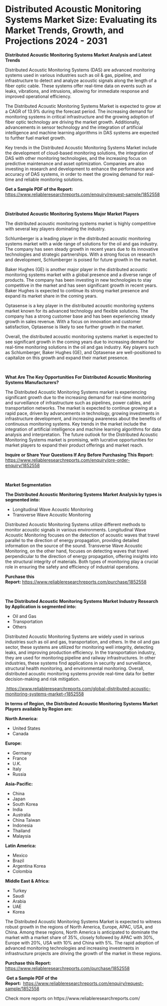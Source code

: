 <p><h1>Distributed Acoustic Monitoring Systems Market Size: Evaluating its Market Trends, Growth, and Projections 2024 - 2031</h1></p><p><strong>Distributed Acoustic Monitoring Systems Market Analysis and Latest Trends</strong></p>
<p><p>Distributed Acoustic Monitoring Systems (DAS) are advanced monitoring systems used in various industries such as oil & gas, pipeline, and infrastructure to detect and analyze acoustic signals along the length of a fiber optic cable. These systems offer real-time data on events such as leaks, vibrations, and intrusions, allowing for immediate response and improved operational efficiency.</p><p>The Distributed Acoustic Monitoring Systems Market is expected to grow at a CAGR of 13.9% during the forecast period. The increasing demand for monitoring systems in critical infrastructure and the growing adoption of fiber optic technology are driving the market growth. Additionally, advancements in sensor technology and the integration of artificial intelligence and machine learning algorithms in DAS systems are expected to further fuel market growth.</p><p>Key trends in the Distributed Acoustic Monitoring Systems Market include the development of cloud-based monitoring solutions, the integration of DAS with other monitoring technologies, and the increasing focus on predictive maintenance and asset optimization. Companies are also investing in research and development to enhance the performance and accuracy of DAS systems, in order to meet the growing demand for real-time and reliable monitoring solutions.</p></p>
<p><strong>Get a Sample PDF of the Report:&nbsp;</strong> <a href="https://www.reliableresearchreports.com/enquiry/request-sample/1852558">https://www.reliableresearchreports.com/enquiry/request-sample/1852558</a></p>
<p>&nbsp;</p>
<p><strong>Distributed Acoustic Monitoring Systems Major Market Players</strong></p>
<p><p>The distributed acoustic monitoring systems market is highly competitive with several key players dominating the industry. </p><p>Schlumberger is a leading player in the distributed acoustic monitoring systems market with a wide range of solutions for the oil and gas industry. The company has seen steady growth in recent years due to its innovative technologies and strategic partnerships. With a strong focus on research and development, Schlumberger is poised for future growth in the market.</p><p>Baker Hughes (GE) is another major player in the distributed acoustic monitoring systems market with a global presence and a diverse range of products. The company has been investing in new technologies to stay competitive in the market and has seen significant growth in recent years. Baker Hughes is expected to continue its strong market presence and expand its market share in the coming years.</p><p>Optasense is a key player in the distributed acoustic monitoring systems market known for its advanced technology and flexible solutions. The company has a strong customer base and has been experiencing steady growth in sales revenue. With a focus on innovation and customer satisfaction, Optasense is likely to see further growth in the market.</p><p>Overall, the distributed acoustic monitoring systems market is expected to see significant growth in the coming years due to increasing demand for real-time monitoring solutions in the oil and gas industry. Key players such as Schlumberger, Baker Hughes (GE), and Optasense are well-positioned to capitalize on this growth and expand their market presence.</p></p>
<p>&nbsp;</p>
<p><strong>What Are The Key Opportunities For Distributed Acoustic Monitoring Systems Manufacturers?</strong></p>
<p><p>The Distributed Acoustic Monitoring Systems market is experiencing significant growth due to the increasing demand for real-time monitoring and surveillance of infrastructure such as pipelines, power cables, and transportation networks. The market is expected to continue growing at a rapid pace, driven by advancements in technology, growing investments in infrastructure development, and increasing awareness about the benefits of continuous monitoring systems. Key trends in the market include the integration of artificial intelligence and machine learning algorithms for data analysis and interpretation. The future outlook for the Distributed Acoustic Monitoring Systems market is promising, with lucrative opportunities for market players to expand their product offerings and market reach.</p></p>
<p><strong>Inquire or Share Your Questions If Any Before Purchasing This Report:</strong> <a href="https://www.reliableresearchreports.com/enquiry/pre-order-enquiry/1852558">https://www.reliableresearchreports.com/enquiry/pre-order-enquiry/1852558</a></p>
<p>&nbsp;</p>
<p><strong>Market Segmentation</strong></p>
<p><strong>The Distributed Acoustic Monitoring Systems Market Analysis by types is segmented into:</strong></p>
<p><ul><li>Longitudinal Wave Acoustic Monitoring</li><li>Transverse Wave Acoustic Monitoring</li></ul></p>
<p><p>Distributed Acoustic Monitoring Systems utilize different methods to monitor acoustic signals in various environments. Longitudinal Wave Acoustic Monitoring focuses on the detection of acoustic waves that travel parallel to the direction of energy propagation, providing detailed information on the source of the sound. Transverse Wave Acoustic Monitoring, on the other hand, focuses on detecting waves that travel perpendicular to the direction of energy propagation, offering insights into the structural integrity of materials. Both types of monitoring play a crucial role in ensuring the safety and efficiency of industrial operations.</p></p>
<p><strong>Purchase this Report:&nbsp;</strong><a href="https://www.reliableresearchreports.com/purchase/1852558">https://www.reliableresearchreports.com/purchase/1852558</a></p>
<p>&nbsp;</p>
<p><strong>The Distributed Acoustic Monitoring Systems Market Industry Research by Application is segmented into:</strong></p>
<p><ul><li>Oil and Gas</li><li>Transportation</li><li>Others</li></ul></p>
<p><p>Distributed Acoustic Monitoring Systems are widely used in various industries such as oil and gas, transportation, and others. In the oil and gas sector, these systems are utilized for monitoring well integrity, detecting leaks, and improving production efficiency. In the transportation industry, they are used for monitoring pipeline and railway infrastructures. In other industries, these systems find applications in security and surveillance, structural health monitoring, and environmental monitoring. Overall, distributed acoustic monitoring systems provide real-time data for better decision-making and risk mitigation.</p></p>
<p><a href="https://www.reliableresearchreports.com/global-distributed-acoustic-monitoring-systems-market-r1852558">&nbsp;https://www.reliableresearchreports.com/global-distributed-acoustic-monitoring-systems-market-r1852558</a></p>
<p><strong>In terms of Region, the Distributed Acoustic Monitoring Systems Market Players available by Region are:</strong></p>
<p>
    <p> <strong> North America: </strong>
        <ul>
            <li>United States</li>
            <li>Canada</li>
        </ul>
        </p> 
    <p> <strong> Europe: </strong>
        <ul>
            <li>Germany</li>
            <li>France</li>
            <li>U.K.</li>
            <li>Italy</li>
            <li>Russia</li>
        </ul>
        </p> 
    <p> <strong> Asia-Pacific: </strong>
        <ul>
            <li>China</li>
            <li>Japan</li>
            <li>South Korea</li>
            <li>India</li>
            <li>Australia</li>
            <li>China Taiwan</li>
            <li>Indonesia</li>
            <li>Thailand</li>
            <li>Malaysia</li>
        </ul>
        </p> 
    <p> <strong> Latin America: </strong>
        <ul>
            <li>Mexico</li>
            <li>Brazil</li>
            <li>Argentina Korea</li>
            <li>Colombia</li>
        </ul>
        </p> 
    <p> <strong> Middle East & Africa: </strong>
        <ul>
            <li>Turkey</li>
            <li>Saudi</li>
            <li>Arabia</li>
            <li>UAE</li>
            <li>Korea</li>
        </ul>
    </p>
    </p>
<p><p>The Distributed Acoustic Monitoring Systems Market is expected to witness robust growth in the regions of North America, Europe, APAC, USA, and China. Among these regions, North America is anticipated to dominate the market with a market share of 35%, closely followed by APAC with 30%, Europe with 20%, USA with 10% and China with 5%. The rapid adoption of advanced monitoring technologies and increasing investments in infrastructure projects are driving the growth of the market in these regions.</p></p>
<p><strong>Purchase this Report: </strong><a href="https://www.reliableresearchreports.com/purchase/1852558">https://www.reliableresearchreports.com/purchase/1852558</a></p>
<p>&nbsp;<strong>Get a Sample PDF of the Report:&nbsp;&nbsp;</strong><a href="https://www.reliableresearchreports.com/enquiry/request-sample/1852558">https://www.reliableresearchreports.com/enquiry/request-sample/1852558</a></p>
<p><strong></strong></p>
<p>Check more reports on https://www.reliableresearchreports.com/</p>